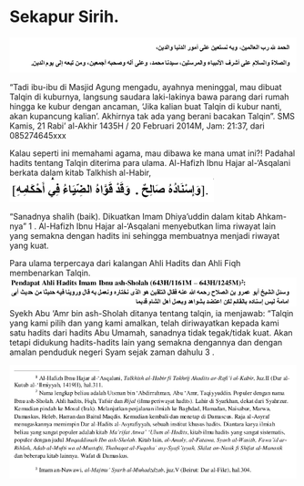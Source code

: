 # Sekapur Sirih.

![](/assets/Selection_348.png)

“Tadi ibu-ibu di Masjid Agung mengadu, ayahnya meninggal, mau dibuat Talqin di kuburnya, langsung saudara laki-lakinya bawa parang dari rumah hingga ke kubur dengan ancaman, ‘Jika kalian buat Talqin di kubur nanti, akan kupancung kalian’. Akhirnya tak ada yang berani bacakan Talqin”. SMS Kamis, 21 Rabi’ al-Akhir 1435H / 20 Februari 2014M, Jam: 21:37, dari 085274645xxx

Kalau seperti ini memahami agama, mau dibawa ke mana umat ini?! Padahal hadits tentang Talqin diterima para ulama. Al-Hafizh Ibnu Hajar al-‘Asqalani berkata dalam kitab Talkhish al-Habir, ![](/assets/Selection_349.png)

“Sanadnya shalih \(baik\). Dikuatkan Imam Dhiya’uddin dalam kitab Ahkam-nya” 1 . Al-Hafizh Ibnu Hajar al-‘Asqalani menyebutkan lima riwayat lain yang semakna dengan hadits ini sehingga membuatnya menjadi riwayat yang kuat.

Para ulama terpercaya dari kalangan Ahli Hadits dan Ahli Fiqh membenarkan Talqin.![](/assets/Selection_350.png)Syekh Abu ‘Amr bin ash-Sholah ditanya tentang talqin, ia menjawab: “Talqin yang kami pilih dan yang kami amalkan, telah diriwayatkan kepada kami satu hadits dari hadits Abu Umamah, sanadnya tidak tegak/tidak kuat. Akan tetapi didukung hadits-hadits lain yang semakna dengannya dan dengan amalan penduduk negeri Syam sejak zaman dahulu 3 .

![](/assets/Selection_351.png)

